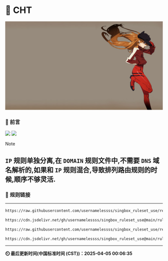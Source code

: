 
# 🧸 CHT
![](https://raw.githubusercontent.com/usernamelessss/picture-bed/main/images/202504042256831.jpg)
### 📣 前言
![](https://shields.io/badge/-移除重复规则-ff69b4) ![](https://shields.io/badge/-IP&nbsp;规则单独存放不与&nbsp;DOMAIN&nbsp;等混合-green)
> [!NOTE]
**`IP` 规则单独分离,在 `DOMAIN` 规则文件中,不需要 `DNS` 域名解析的,如果和 `IP` 规则混合,导致排列路由规则的时候,顺序不够灵活.**
---

###  🔗 规则链接
---

```url
https://raw.githubusercontent.com/usernamelessss/singbox_ruleset_use/refs/heads/main/rule/CHT/CHT_No_IP.json
```

```url
https://cdn.jsdelivr.net/gh/usernamelessss/singbox_ruleset_use@main/rule/CHT/CHT_No_IP.json
```

```url
https://raw.githubusercontent.com/usernamelessss/singbox_ruleset_use/refs/heads/main/rule/CHT/CHT_No_IP.srs
```

```url
https://cdn.jsdelivr.net/gh/usernamelessss/singbox_ruleset_use@main/rule/CHT/CHT_No_IP.srs
```

---
**⏲️ 最后更新时间(中国标准时间 (CST))：2025-04-05 00:06:35**